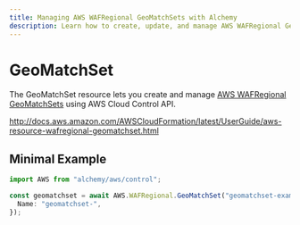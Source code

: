 ```yaml
---
title: Managing AWS WAFRegional GeoMatchSets with Alchemy
description: Learn how to create, update, and manage AWS WAFRegional GeoMatchSets using Alchemy Cloud Control.
---
```


# GeoMatchSet

The GeoMatchSet resource lets you create and manage [AWS WAFRegional GeoMatchSets](https://docs.aws.amazon.com/wafregional/latest/userguide/) using AWS Cloud Control API.

http://docs.aws.amazon.com/AWSCloudFormation/latest/UserGuide/aws-resource-wafregional-geomatchset.html

## Minimal Example

```ts
import AWS from "alchemy/aws/control";

const geomatchset = await AWS.WAFRegional.GeoMatchSet("geomatchset-example", {
  Name: "geomatchset-",
});
```


